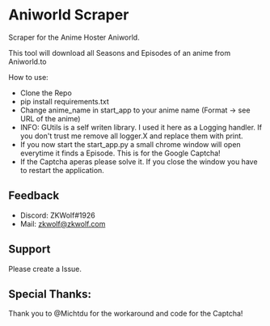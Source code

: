 
# Aniworld Scraper

Scraper for the Anime Hoster Aniworld. 

This tool will download all Seasons and Episodes of an anime from Aniworld.to

How to use:
* Clone the Repo
* pip install requirements.txt
* Change anime_name in start_app to your anime name (Format -> see URL of the anime)
* INFO: GUtils is a self writen library. I used it here as a Logging handler. If you don't trust me remove all logger.X
and replace them with print. 
* If you now start the start_app.py a small chrome window will open everytime it finds a Episode. This is for the Google Captcha!
* If the Captcha aperas please solve it. If you close the window you have to restart the application.

## Feedback
* Discord: ZKWolf#1926 
* Mail: zkwolf@zkwolf.com


## Support
Please create a Issue.

## Special Thanks:
Thank you to @Michtdu for the workaround and code for the Captcha!
